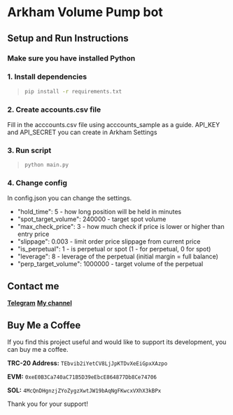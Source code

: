 # Arkham Volume Pump bot

## Setup and Run Instructions

### Make sure you have installed Python

### 1. Install dependencies
> ```sh
> pip install -r requirements.txt
> ```

### 2. Create accounts.csv file
Fill in the acccounts.csv file using acccounts_sample as a guide.
API_KEY and API_SECRET you can create in Arkham Settings

### 3. Run script
> ```bash
> python main.py
> ```

### 4. Change config
In config.json you can change the settings.
- "hold_time": 5 - how long position will be held in minutes
- "spot_target_volume": 240000 - target spot volume
- "max_check_price": 3 - how much check if price is lower or higher than entry price
- "slippage": 0.003 - limit order price slippage from current price
- "is_perpetual": 1 - is perpetual or spot (1 - for perpetual, 0 for spot)
- "leverage": 8 - leverage of the perpetual (initial margin = full balance)
- "perp_target_volume": 1000000 - target volume of the perpetual

## Contact me
**[Telegram](https://t.me/chikanoff)**
**[My channel](https://t.me/chikanoFFarm)**

## Buy Me a Coffee

If you find this project useful and would like to support its development, you can buy me a coffee.

**TRC-20 Address:** `TEbvib2iYetCV8LjJpKTDvXeEiGpxXAzpo`

**EVM:** `0xeE0B3Ca740aC71B5D39eEbcE864877Db8Ce74706`

**SOL:** `4McQnDHgnzjZYoZygzXwtJW19bAqNgFKwcxVXhX3kBPx`

Thank you for your support!